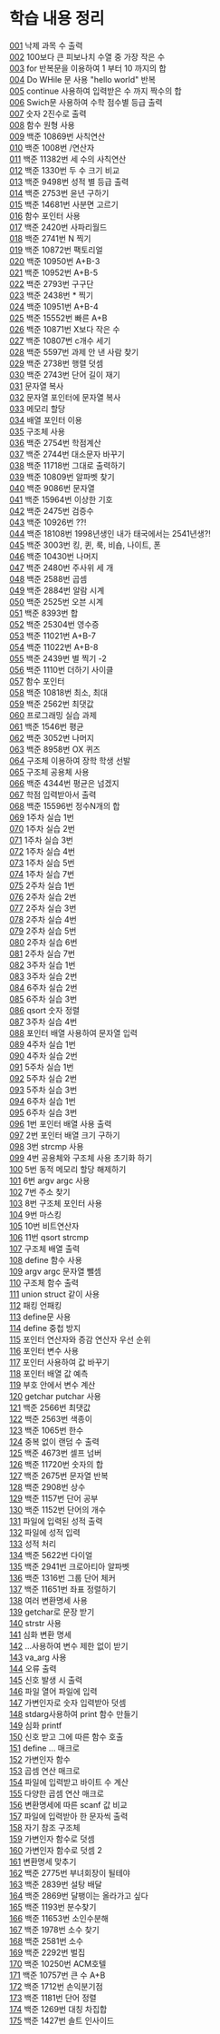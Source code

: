 # 학습 내용 정리
[001](https://github.com/ljg7234/Worksheet/blob/master/.vscode/001.c) 낙제 과목 수 출력<br>
[002](https://github.com/ljg7234/Worksheet/blob/master/.vscode/002.c) 100보다 큰 피보나치 수열 중 가장 작은 수<br>
[003](https://github.com/ljg7234/Worksheet/blob/master/.vscode/003.c) for 반복문을 이용하여 1 부터 10 까지의 합 <br>
[004](https://github.com/ljg7234/Worksheet/blob/master/.vscode/004.c) Do WHile 문 사용 "hello world" 반복<br>
[005](https://github.com/ljg7234/Worksheet/blob/master/.vscode/005.c) continue 사용하여 입력받은 수 까지 짝수의 합 <br>
[006](https://github.com/ljg7234/Worksheet/blob/master/.vscode/006.c) Swich문 사용하여 수학 점수별 등급 출력<br>
[007](https://github.com/ljg7234/Worksheet/blob/master/.vscode/007.c) 숫자 2진수로 출력<br>
[008](https://github.com/ljg7234/Worksheet/blob/master/.vscode/008.c) 함수 원형 사용<br>
[009](https://github.com/ljg7234/Worksheet/blob/master/.vscode/009.c) 백준 10869번 사칙연산 <br>
[010](https://github.com/ljg7234/Worksheet/blob/master/.vscode/010.c) 백준 1008번 /연산자<br>
[011](https://github.com/ljg7234/Worksheet/blob/master/.vscode/011.c) 백준 11382번 세 수의 사칙연산 <br>
[012](https://github.com/ljg7234/Worksheet/blob/master/.vscode/012.c) 백준 1330번 두 수 크기 비교 <br>
[013](https://github.com/ljg7234/Worksheet/blob/master/.vscode/013.c) 백준 9498번 성적 별 등급 출력<br>
[014](https://github.com/ljg7234/Worksheet/blob/master/.vscode/014.c) 백준 2753번 윤년 구하기<br>
[015](https://github.com/ljg7234/Worksheet/blob/master/.vscode/015.c) 백준 14681번 사분면 고르기 <br>
[016](https://github.com/ljg7234/Worksheet/blob/master/.vscode/016.c) 함수 포인터 사용 <br>
[017](https://github.com/ljg7234/Worksheet/blob/master/.vscode/017.c) 백준 2420번 사파리월드<br>
[018](https://github.com/ljg7234/Worksheet/blob/master/.vscode/018.c) 백준 2741번 N 찍기<br>
[019](https://github.com/ljg7234/Worksheet/blob/master/.vscode/019.c) 백준 10872번 팩토리얼 <br>
[020](https://github.com/ljg7234/Worksheet/blob/master/.vscode/020.c) 백준 10950번 A+B-3<br>
[021](https://github.com/ljg7234/Worksheet/blob/master/.vscode/021.c) 백준 10952번 A+B-5<br>
[022](https://github.com/ljg7234/Worksheet/blob/master/.vscode/022.c) 백준 2793번 구구단<br>
[023](https://github.com/ljg7234/Worksheet/blob/master/.vscode/023.c) 백준 2438번 * 찍기<br>
[024](https://github.com/ljg7234/Worksheet/blob/master/.vscode/024.c) 백준 10951번 A+B-4<br>
[025](https://github.com/ljg7234/Worksheet/blob/master/.vscode/025.c) 백준 15552번 빠른 A+B<br>
[026](https://github.com/ljg7234/Worksheet/blob/master/.vscode/026.c) 백준 10871번 X보다 작은 수<br>
[027](https://github.com/ljg7234/Worksheet/blob/master/.vscode/027.c) 백준 10807번 c개수 세기<br>
[028](https://github.com/ljg7234/Worksheet/blob/master/.vscode/028.c) 백준 5597번 과제 안 낸 사람 찾기<br>
[029](https://github.com/ljg7234/Worksheet/blob/master/.vscode/029.c) 백준 2738번 행렬 덧셈<br>
[030](https://github.com/ljg7234/Worksheet/blob/master/.vscode/030.c) 백준 2743번 단어 길이 재기 <br>
[031](https://github.com/ljg7234/Worksheet/blob/master/.vscode/031.c) 문자열 복사<br>
[032](https://github.com/ljg7234/Worksheet/blob/master/.vscode/032.c) 문자열 포인터에 문자열 복사<br>
[033](https://github.com/ljg7234/Worksheet/blob/master/.vscode/033.c) 메모리 할당 <br>
[034](https://github.com/ljg7234/Worksheet/blob/master/.vscode/034.c) 배열 포인터 이용<br>
[035](https://github.com/ljg7234/Worksheet/blob/master/.vscode/035.c) 구조체 사용<br>
[036](https://github.com/ljg7234/Worksheet/blob/master/.vscode/036.c) 백준 2754번 학점계산<br>
[037](https://github.com/ljg7234/Worksheet/blob/master/.vscode/037.c) 백준 2744번 대소문자 바꾸기<br>
[038](https://github.com/ljg7234/Worksheet/blob/master/.vscode/038.c) 백준 11718번 그대로 출력하기 <br>
[039](https://github.com/ljg7234/Worksheet/blob/master/.vscode/039.c) 백준 10809번 알파벳 찾기<br>
[040](https://github.com/ljg7234/Worksheet/blob/master/.vscode/040.c) 백준 9086번 문자열<br>
[041](https://github.com/ljg7234/Worksheet/blob/master/.vscode/041.c) 백준 15964번 이상한 기호 <br>
[042](https://github.com/ljg7234/Worksheet/blob/master/.vscode/042.c) 백준 2475번 검증수<br>
[043](https://github.com/ljg7234/Worksheet/blob/master/.vscode/043.c) 백준 10926번 ??!<br>
[044](https://github.com/ljg7234/Worksheet/blob/master/.vscode/044.c) 백준 18108번 1998년생인 내가 태국에서는 2541년생?!<br>
[045](https://github.com/ljg7234/Worksheet/blob/master/.vscode/045.c) 백준 3003번 킹, 퀸, 룩, 비숍, 나이트, 폰<br>
[046](https://github.com/ljg7234/Worksheet/blob/master/.vscode/046.c) 백준 10430번 나머지 <br>
[047](https://github.com/ljg7234/Worksheet/blob/master/.vscode/047.c) 백준 2480번 주사위 세 개 <br>
[048](https://github.com/ljg7234/Worksheet/blob/master/.vscode/048.c) 백준 2588번 곱셈<br>
[049](https://github.com/ljg7234/Worksheet/blob/master/.vscode/049.c) 백준 2884번 알람 시계<br>
[050](https://github.com/ljg7234/Worksheet/blob/master/.vscode/050.c) 백준 2525번 오븐 시계<br>
[051](https://github.com/ljg7234/Worksheet/blob/master/.vscode/051.c) 백준 8393번 합<br>
[052](https://github.com/ljg7234/Worksheet/blob/master/.vscode/052.c) 백준 25304번 영수증 <br>
[053](https://github.com/ljg7234/Worksheet/blob/master/.vscode/053.c) 백준 11021번 A+B-7<br>
[054](https://github.com/ljg7234/Worksheet/blob/master/.vscode/054.c) 백준 11022번 A+B-8<br>
[055](https://github.com/ljg7234/Worksheet/blob/master/.vscode/055.c) 백준 2439번 별 찍기 -2<br>
[056](https://github.com/ljg7234/Worksheet/blob/master/.vscode/056.c) 백준 1110번 더하기 사이클<br>
[057](https://github.com/ljg7234/Worksheet/blob/master/.vscode/057.c) 함수 포인터 <br>
[058](https://github.com/ljg7234/Worksheet/blob/master/.vscode/058.c) 백준 10818번 최소, 최대<br>
[059](https://github.com/ljg7234/Worksheet/blob/master/.vscode/059.c) 백준 2562번 최댓값<br>
[060](https://github.com/ljg7234/Worksheet/blob/master/.vscode/060.c) 프로그래밍 실습 과제<br>
[061](https://github.com/ljg7234/Worksheet/blob/master/.vscode/061.c) 백준 1546번 평균<br>
[062](https://github.com/ljg7234/Worksheet/blob/master/.vscode/062.c) 백준 3052번 나머지<br>
[063](https://github.com/ljg7234/Worksheet/blob/master/.vscode/063.c) 백준 8958번 OX 퀴즈 <br>
[064](https://github.com/ljg7234/Worksheet/blob/master/.vscode/064.c) 구조체 이용하여 장학 학생 선발<br>
[065](https://github.com/ljg7234/Worksheet/blob/master/.vscode/065.c) 구조체 공용체 사용<br>
[066](https://github.com/ljg7234/Worksheet/blob/master/.vscode/066.c) 백준 4344번 평균은 넘겠지<br>
[067](https://github.com/ljg7234/Worksheet/blob/master/.vscode/067.c) 학점 입력받아서 출력<br>
[068](https://github.com/ljg7234/Worksheet/blob/master/.vscode/068.c) 백준 15596번 정수N개의 합<br>
[069](https://github.com/ljg7234/Worksheet/blob/master/.vscode/069.c) 1주차 실습 1번 <br>
[070](https://github.com/ljg7234/Worksheet/blob/master/.vscode/070.c) 1주차 실습 2번 <br>
[071](https://github.com/ljg7234/Worksheet/blob/master/.vscode/071.c) 1주차 실습 3번<br>
[072](https://github.com/ljg7234/Worksheet/blob/master/.vscode/072.c) 1주차 실습 4번<br>
[073](https://github.com/ljg7234/Worksheet/blob/master/.vscode/073.c) 1주차 실습 5번<br>
[074](https://github.com/ljg7234/Worksheet/blob/master/.vscode/074.c) 1주차 실습 7번<br>
[075](https://github.com/ljg7234/Worksheet/blob/master/.vscode/075.c) 2주차 실습 1번 <br>
[076](https://github.com/ljg7234/Worksheet/blob/master/.vscode/076.c) 2주차 실습 2번 <br>
[077](https://github.com/ljg7234/Worksheet/blob/master/.vscode/077.c) 2주차 실습 3번 <br>
[078](https://github.com/ljg7234/Worksheet/blob/master/.vscode/078.c) 2주차 실습 4번 <br>
[079](https://github.com/ljg7234/Worksheet/blob/master/.vscode/079.c) 2주차 실습 5번<br>
[080](https://github.com/ljg7234/Worksheet/blob/master/.vscode/080.c) 2주차 실습 6번<br>
[081](https://github.com/ljg7234/Worksheet/blob/master/.vscode/081.c) 2주차 실습 7번 <br>
[082](https://github.com/ljg7234/Worksheet/blob/master/.vscode/082.c) 3주차 실습 1번 <br>
[083](https://github.com/ljg7234/Worksheet/blob/master/.vscode/083.c) 3주차 실습 2번 <br>
[084](https://github.com/ljg7234/Worksheet/blob/master/.vscode/084.c) 6주차 실습 2번 <br>
[085](https://github.com/ljg7234/Worksheet/blob/master/.vscode/085.c) 6주차 실습 3번 <br>
[086](https://github.com/ljg7234/Worksheet/blob/master/.vscode/086.c) qsort 숫자 정렬 <br>
[087](https://github.com/ljg7234/Worksheet/blob/master/.vscode/087.c) 3주차 실습 4번<br>
[088](https://github.com/ljg7234/Worksheet/blob/master/.vscode/088.c) 포인터 배열 사용하여 문자열 입력 <br>
[089](https://github.com/ljg7234/Worksheet/blob/master/.vscode/089.c) 4주차 실습 1번 <br>
[090](https://github.com/ljg7234/Worksheet/blob/master/.vscode/090.c) 4주차 실습 2번 <br>
[091](https://github.com/ljg7234/Worksheet/blob/master/.vscode/091.c) 5주차 실습 1번<br>
[092](https://github.com/ljg7234/Worksheet/blob/master/.vscode/092.c) 5주차 실습 2번<br>
[093](https://github.com/ljg7234/Worksheet/blob/master/.vscode/093.c) 5주차 실습 3번 <br>
[094](https://github.com/ljg7234/Worksheet/blob/master/.vscode/094.c) 6주차 실습 1번 <br>
[095](https://github.com/ljg7234/Worksheet/blob/master/.vscode/095.c) 6주차 실습 3번 <br>
[096](https://github.com/ljg7234/Worksheet/blob/master/.vscode/096.c) 1번 포인터 배열 사용 출력 <br>
[097](https://github.com/ljg7234/Worksheet/blob/master/.vscode/097.c) 2번 포인터 배열 크기 구하기<br>
[098](https://github.com/ljg7234/Worksheet/blob/master/.vscode/098.c) 3번 strcmp 사용<br>
[099](https://github.com/ljg7234/Worksheet/blob/master/.vscode/099.c) 4번 공용체와 구조체 사용 초기화 하기<br>
[100](https://github.com/ljg7234/Worksheet/blob/master/.vscode/100.c) 5번 동적 메모리 할당 해제하기 <br>
[101](https://github.com/ljg7234/Worksheet/blob/master/.vscode/101.c) 6번 argv argc 사용<br>
[102](https://github.com/ljg7234/Worksheet/blob/master/.vscode/102.c) 7번 주소 찾기<br>
[103](https://github.com/ljg7234/Worksheet/blob/master/.vscode/103.c) 8번 구조체 포인터 사용 <br>
[104](https://github.com/ljg7234/Worksheet/blob/master/.vscode/104.c) 9번 마스킹 <br>
[105](https://github.com/ljg7234/Worksheet/blob/master/.vscode/105.c) 10번 비트연산자 <br>
[106](https://github.com/ljg7234/Worksheet/blob/master/.vscode/106.c) 11번 qsort strcmp <br>
[107](https://github.com/ljg7234/Worksheet/blob/master/.vscode/107.c) 구조체 배열 출력 <br>
[108](https://github.com/ljg7234/Worksheet/blob/master/.vscode/108.c) define 함수 사용 <br>
[109](https://github.com/ljg7234/Worksheet/blob/master/.vscode/109.c) argv argc 문자열 뺄셈<br>
[110](https://github.com/ljg7234/Worksheet/blob/master/.vscode/110.c) 구조체 함수 출력 <br>
[111](https://github.com/ljg7234/Worksheet/blob/master/.vscode/111.c) union struct 같이 사용<br>
[112](https://github.com/ljg7234/Worksheet/blob/master/.vscode/112.c) 패킹 언패킹<br>
[113](https://github.com/ljg7234/Worksheet/blob/master/.vscode/113.c) define문 사용<br>
[114](https://github.com/ljg7234/Worksheet/blob/master/.vscode/114.c) define 중첩 방지<br>
[115](https://github.com/ljg7234/Worksheet/blob/master/.vscode/115.c) 포인터 연산자와 증감 연산자 우선 순위<br>
[116](https://github.com/ljg7234/Worksheet/blob/master/.vscode/116.c) 포인터 변수 사용<br>
[117](https://github.com/ljg7234/Worksheet/blob/master/.vscode/117.c) 포인터 사용하여 값 바꾸기<br>
[118](https://github.com/ljg7234/Worksheet/blob/master/.vscode/118.c) 포인터 배열 값 예측 <br>
[119](https://github.com/ljg7234/Worksheet/blob/master/.vscode/119.c) 부호 안에서 변수 계산<br>
[120](https://github.com/ljg7234/Worksheet/blob/master/.vscode/120.c) getchar putchar 사용<br>
[121](https://github.com/ljg7234/Worksheet/blob/master/.vscode/121.c) 백준 2566번 최댓값<br>
[122](https://github.com/ljg7234/Worksheet/blob/master/.vscode/122.c) 백준 2563번 색종이<br>
[123](https://github.com/ljg7234/Worksheet/blob/master/.vscode/123.c) 백준 1065번 한수 <br>
[124](https://github.com/ljg7234/Worksheet/blob/master/.vscode/124.c) 중복 없이 랜덤 수 출력<br>
[125](https://github.com/ljg7234/Worksheet/blob/master/.vscode/125.c) 백준 4673번 셀프 넘버<br>
[126](https://github.com/ljg7234/Worksheet/blob/master/.vscode/126.c) 백준 11720번 숫자의 합<br>
[127](https://github.com/ljg7234/Worksheet/blob/master/.vscode/127.c) 백준 2675번 문자열 반복 <br>
[128](https://github.com/ljg7234/Worksheet/blob/master/.vscode/128.c) 백준 2908번 상수 <br>
[129](https://github.com/ljg7234/Worksheet/blob/master/.vscode/129.c) 백준 1157번 단어 공부<br>
[130](https://github.com/ljg7234/Worksheet/blob/master/.vscode/130.c) 백준 1152번 단어의 개수 <br>
[131](https://github.com/ljg7234/Worksheet/blob/master/.vscode/131.c) 파일에 입력된 성적 출력 <br>
[132](https://github.com/ljg7234/Worksheet/blob/master/.vscode/132.c) 파일에 성적 입력 <br>
[133](https://github.com/ljg7234/Worksheet/blob/master/.vscode/133.c) 성적 처리 <br>
[134](https://github.com/ljg7234/Worksheet/blob/master/.vscode/134.c) 백준 5622번 다이얼 <br>
[135](https://github.com/ljg7234/Worksheet/blob/master/.vscode/135.c) 백준 2941번 크로아티아 알파벳<br>
[136](https://github.com/ljg7234/Worksheet/blob/master/.vscode/136.c) 백준 1316번 그룹 단어 체커 <br>
[137](https://github.com/ljg7234/Worksheet/blob/master/.vscode/137.c) 백준 11651번 좌표 정렬하기<br>
[138](https://github.com/ljg7234/Worksheet/blob/master/.vscode/138.c) 여러 변환명세 사용 <br>
[139](https://github.com/ljg7234/Worksheet/blob/master/.vscode/139.c) getchar로 문장 받기<br>
[140](https://github.com/ljg7234/Worksheet/blob/master/.vscode/140.c) strstr 사용 <br>
[141](https://github.com/ljg7234/Worksheet/blob/master/.vscode/141.c) 심화 변환 명세<br>
[142](https://github.com/ljg7234/Worksheet/blob/master/.vscode/142.c) ...사용하여 변수 제한 없이 받기<br>
[143](https://github.com/ljg7234/Worksheet/blob/master/.vscode/143.c) va_arg 사용 <br>
[144](https://github.com/ljg7234/Worksheet/blob/master/.vscode/144.c) 오류 출력 <br>
[145](https://github.com/ljg7234/Worksheet/blob/master/.vscode/145.c) 신호 발생 시 출력 <br>
[146](https://github.com/ljg7234/Worksheet/blob/master/.vscode/146.c) 파일 열어 파일에 입력 <br>
[147](https://github.com/ljg7234/Worksheet/blob/master/.vscode/147.c) 가변인자로 숫자 입력받아 덧셈<br>
[148](https://github.com/ljg7234/Worksheet/blob/master/.vscode/148.c) stdarg사용하여 print 함수 만들기 <br>
[149](https://github.com/ljg7234/Worksheet/blob/master/.vscode/149.c) 심화 printf<br>
[150](https://github.com/ljg7234/Worksheet/blob/master/.vscode/150.c) 신호 받고 그에 따른 함수 호출<br>
[151](https://github.com/ljg7234/Worksheet/blob/master/.vscode/151.c) define ... 매크로 <br>
[152](https://github.com/ljg7234/Worksheet/blob/master/.vscode/152.c) 가변인자 함수<br>
[153](https://github.com/ljg7234/Worksheet/blob/master/.vscode/153.c) 곱셈 연산 매크로<br>
[154](https://github.com/ljg7234/Worksheet/blob/master/.vscode/154.c) 파일에 입력받고 바이트 수 계산<br>
[155](https://github.com/ljg7234/Worksheet/blob/master/.vscode/155.c) 다양한 곱셈 연산 매크로<br>
[156](https://github.com/ljg7234/Worksheet/blob/master/.vscode/156.c) 변환명세에 따른 scanf 값 비교 <br>
[157](https://github.com/ljg7234/Worksheet/blob/master/.vscode/157.c) 파일에 입력받아 한 문자씩 출력 <br>
[158](https://github.com/ljg7234/Worksheet/blob/master/.vscode/158.c) 자기 참조 구조체 <br>
[159](https://github.com/ljg7234/Worksheet/blob/master/.vscode/159.c) 가변인자 함수로 덧셈 <br>
[160](https://github.com/ljg7234/Worksheet/blob/master/.vscode/160.c) 가변인자 함수로 덧셈 2<br>
[161](https://github.com/ljg7234/Worksheet/blob/master/.vscode/161.c) 변환명세 맞추기<br>
[162](https://github.com/ljg7234/Worksheet/blob/master/.vscode/162.c) 백준 2775번 부녀회장이 될테야<br>
[163](https://github.com/ljg7234/Worksheet/blob/master/.vscode/163.c) 백준 2839번 설탕 배달<br>
[164](https://github.com/ljg7234/Worksheet/blob/master/.vscode/164.c) 백준 2869번 달팽이는 올라가고 싶다<br>
[165](https://github.com/ljg7234/Worksheet/blob/master/.vscode/165.c) 백준 1193번 분수찾기<br>
[166](https://github.com/ljg7234/Worksheet/blob/master/.vscode/166.c) 백준 11653번 소인수분해<br>
[167](https://github.com/ljg7234/Worksheet/blob/master/.vscode/167.c) 백준 1978번 소수 찾기<br> 
[168](https://github.com/ljg7234/Worksheet/blob/master/.vscode/168.c) 백준 2581번 소수<br> 
[169](https://github.com/ljg7234/Worksheet/blob/master/.vscode/169.c) 백준 2292번 벌집<br> 
[170](https://github.com/ljg7234/Worksheet/blob/master/.vscode/170.c) 백준 10250번 ACM호텔<br> 
[171](https://github.com/ljg7234/Worksheet/blob/master/.vscode/171.c) 백준 10757번 큰 수 A+B<br> 
[172](https://github.com/ljg7234/Worksheet/blob/master/.vscode/172.c) 백준 1712번 손익분기점<br>
[173](https://github.com/ljg7234/Worksheet/blob/master/.vscode/173.c) 백준 1181번 단어 정렬<br>
[174](https://github.com/ljg7234/Worksheet/blob/master/.vscode/174.c) 백준 1269번 대칭 차집합<br>
[175](https://github.com/ljg7234/Worksheet/blob/master/.vscode/175.c) 백준 1427번 솔트 인사이드<br>


